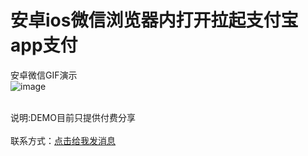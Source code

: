 # 安卓ios微信浏览器内打开拉起支付宝app支付


安卓微信GIF演示
<br>
![image](https://img-blog.csdnimg.cn/24884355e4bc4e64b8f8ce22303abc4e.gif)







<br/>
说明:DEMO目前只提供付费分享
<br/>
<br/>
联系方式：<a target="_blank" href="https://pay.apppay.shop/qq.html">点击给我发消息</a>








